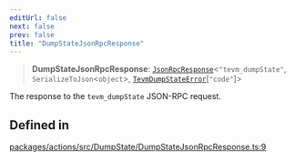 ```yaml
---
editUrl: false
next: false
prev: false
title: "DumpStateJsonRpcResponse"
---
```


> **DumpStateJsonRpcResponse**: [`JsonRpcResponse`](/reference/tevm/jsonrpc/type-aliases/jsonrpcresponse/)\<`"tevm_dumpState"`, `SerializeToJson`\<`object`\>, [`TevmDumpStateError`](/reference/tevm/actions/type-aliases/tevmdumpstateerror/)\[`"code"`\]\>

The response to the `tevm_dumpState` JSON-RPC request.

## Defined in

[packages/actions/src/DumpState/DumpStateJsonRpcResponse.ts:9](https://github.com/evmts/tevm-monorepo/blob/main/packages/actions/src/DumpState/DumpStateJsonRpcResponse.ts#L9)
